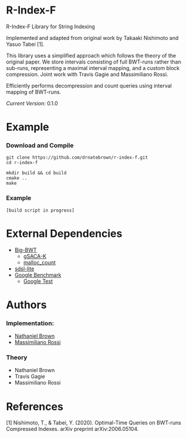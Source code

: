 # R-Index-F
<!--- ```console
  ____            ___           _                     _____ 
 |  _ \          |_ _|_ __   __| | _____  __         |  ___|
 | |_) |  _____   | || '_ \ / _` |/ _ \ \/ /  _____  | |_   
 |  _ <  |_____|  | || | | | (_| |  __/>  <  |_____| |  _|  
 |_| \_\         |___|_| |_|\__,_|\___/_/\_\         |_|    
                                                            
```
-->

R-Index-F Library for String Indexing

Implemented and adapted from original work by Takaaki Nishimoto and Yasuo Tabei [1].

This library uses a simplified approach which follows the theory of the original paper. We store intervals consisting of full BWT-runs rather than sub-runs, representing a maximal interval mapping, and a custom block compression. Joint work with Travis Gagie and Massimiliano Rossi.

Efficiently performs decompression and count queries using interval mapping of BWT-runs.

*Current Version:* 0.1.0

# Example
### Download and Compile

```console
git clone https://github.com/drnatebrown/r-index-f.git
cd r-index-f

mkdir build && cd build
cmake ..
make
```

### Example

```console
[build script in progress]
```

# External Dependencies

* [Big-BWT](https://github.com/alshai/Big-BWT.git)
    * [gSACA-K](https://github.com/felipelouza/gsa-is.git)
    * [malloc_count](https://github.com/bingmann/malloc_count)
* [sdsl-lite](https://github.com/simongog/sdsl-lite)
* [Google Benchmark](https://github.com/google/benchmark.git)
    * [Google Test](https://github.com/google/googletest)

# Authors

### Implementation:

* [Nathaniel Brown](https://github.com/oma219)
* [Massimiliano Rossi](https://github.com/maxrossi91)

### Theory
* Nathaniel Brown
* Travis Gagie
* Massimiliano Rossi

# References

[1] Nishimoto, T., & Tabei, Y. (2020). Optimal-Time Queries on BWT-runs Compressed Indexes. arXiv preprint arXiv:2006.05104.
